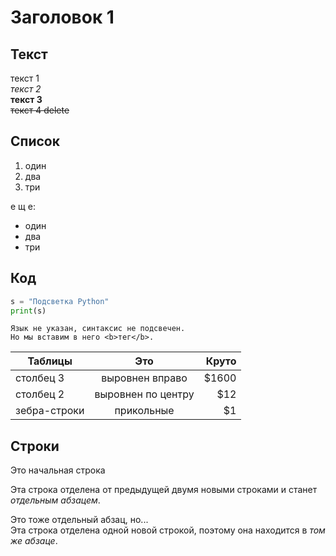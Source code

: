 # Заголовок 1
## Текст

текст 1 <br>
*текст 2*  
**текст 3**  
~~текст 4 delete~~

## Список
1. один
2. два
3. три

е щ е:  
* один
* два 
* три

## Код

```python
s = "Подсветка Python"
print(s)
```

```
Язык не указан, синтаксис не подсвечен.
Но мы вставим в него <b>тег</b>.
```

| Таблицы       | Это                | Круто |
| ------------- |:------------------:| -----:|
| столбец 3     | выровнен вправо    | $1600 |
| столбец 2     | выровнен по центру |   $12 |
| зебра-строки  | прикольные         |    $1 |

## Строки

Это начальная строка

Эта строка отделена от предыдущей двумя новыми строками и станет *отдельным абзацем*.

Это тоже отдельный абзац, но...  
Эта строка отделена одной новой строкой, поэтому она находится в *том же абзаце*.